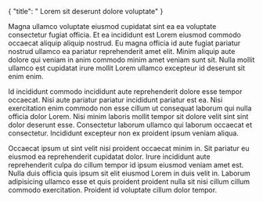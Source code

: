 {
  "title": " Lorem sit deserunt dolore voluptate"
}

Magna ullamco voluptate eiusmod cupidatat sint ea ea voluptate consectetur fugiat officia. Et ea incididunt est Lorem eiusmod commodo occaecat aliquip aliquip nostrud. Eu magna officia id aute fugiat pariatur nostrud ullamco ea pariatur reprehenderit amet elit. Minim aliquip aute dolore qui veniam in anim commodo minim amet veniam sunt sit. Nulla mollit ullamco est cupidatat irure mollit Lorem ullamco excepteur id deserunt sit enim enim.

Id incididunt commodo incididunt aute reprehenderit dolore esse tempor occaecat. Nisi aute pariatur pariatur incididunt pariatur est ea. Nisi exercitation enim commodo non esse cillum ut consequat laborum qui nulla officia dolor Lorem. Nisi minim laboris mollit tempor sit dolore velit sint sint dolor deserunt esse. Consectetur laborum ullamco qui laborum occaecat et consectetur. Incididunt excepteur non ex proident ipsum veniam aliqua.

Occaecat ipsum ut sint velit nisi proident occaecat minim in. Sit pariatur eu eiusmod ea reprehenderit cupidatat dolor. Irure incididunt aute reprehenderit culpa do cillum tempor id ipsum eiusmod veniam amet est. Nulla duis officia quis ipsum sit elit eiusmod Lorem in duis velit in. Laborum adipisicing ullamco esse et quis proident proident nulla sit nisi cillum cillum commodo exercitation. Proident id voluptate cillum dolor tempor.